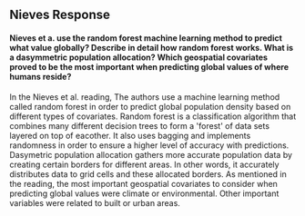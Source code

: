 ## Nieves Response

#### Nieves et a. use the random forest machine learning method to predict what value globally?  Describe in detail how random forest works.  What is a dasymmetric population allocation? Which geospatial covariates proved to be the most important when predicting global values of where humans reside?

In the Nieves et al. reading, The authors use a machine learning method called random forest in order to predict global population density based on different types of covariates. Random forest is a classification algorithm that combines many different decision trees to form a 'forest' of data sets layered on top of eacother. It also uses bagging and implements randomness in order to ensure a higher level of accuracy with predictions. Dasymetric population allocation gathers more accurate population data by creating certain borders for different areas. In other words, it accurately distributes data to grid cells and these allocated borders. As mentioned in the reading, the most important geospatial covariates to consider when predicting global values were climate or environmental. Other important variables were related to built or urban areas.
